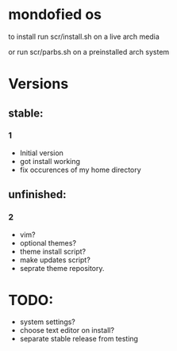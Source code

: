 # mondofied os
to install run scr/install.sh on a live arch media

or run scr/parbs.sh on a preinstalled arch system
# Versions
## stable:
### 1
 - Initial version
 - got install working
 - fix occurences of my home directory

## unfinished:
### 2
 - vim?
 - optional themes?
 - theme install script?
 - make updates script?
 - seprate theme repository.

# TODO:
 - system settings?
 - choose text editor on install?
 - separate stable release from testing
